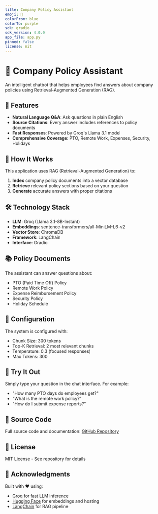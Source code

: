 ```yaml
---
title: Company Policy Assistant
emoji: 🤖
colorFrom: blue
colorTo: purple
sdk: gradio
sdk_version: 4.0.0
app_file: app.py
pinned: false
license: mit
---
```


# 🤖 Company Policy Assistant

An intelligent chatbot that helps employees find answers about company policies using Retrieval-Augmented Generation (RAG).

## 🌟 Features

- **Natural Language Q&A**: Ask questions in plain English
- **Source Citations**: Every answer includes references to policy documents
- **Fast Responses**: Powered by Groq's Llama 3.1 model
- **Comprehensive Coverage**: PTO, Remote Work, Expenses, Security, Holidays

## 🚀 How It Works

This application uses RAG (Retrieval-Augmented Generation) to:
1. **Index** company policy documents into a vector database
2. **Retrieve** relevant policy sections based on your question
3. **Generate** accurate answers with proper citations

## 🛠️ Technology Stack

- **LLM**: Groq (Llama 3.1-8B-Instant)
- **Embeddings**: sentence-transformers/all-MiniLM-L6-v2
- **Vector Store**: ChromaDB
- **Framework**: LangChain
- **Interface**: Gradio

## 📚 Policy Documents

The assistant can answer questions about:
- PTO (Paid Time Off) Policy
- Remote Work Policy
- Expense Reimbursement Policy
- Security Policy
- Holiday Schedule

## 🔧 Configuration

The system is configured with:
- Chunk Size: 300 tokens
- Top-K Retrieval: 2 most relevant chunks
- Temperature: 0.3 (focused responses)
- Max Tokens: 300

## 🏃 Try It Out

Simply type your question in the chat interface. For example:
- "How many PTO days do employees get?"
- "What is the remote work policy?"
- "How do I submit expense reports?"

## 📝 Source Code

Full source code and documentation: [GitHub Repository](https://github.com/MehediGit98/rag-policy-chatbot)

## 📄 License

MIT License - See repository for details

## 🙏 Acknowledgments

Built with ❤️ using:
- [Groq](https://groq.com) for fast LLM inference
- [Hugging Face](https://huggingface.co) for embeddings and hosting
- [LangChain](https://langchain.com) for RAG pipeline
